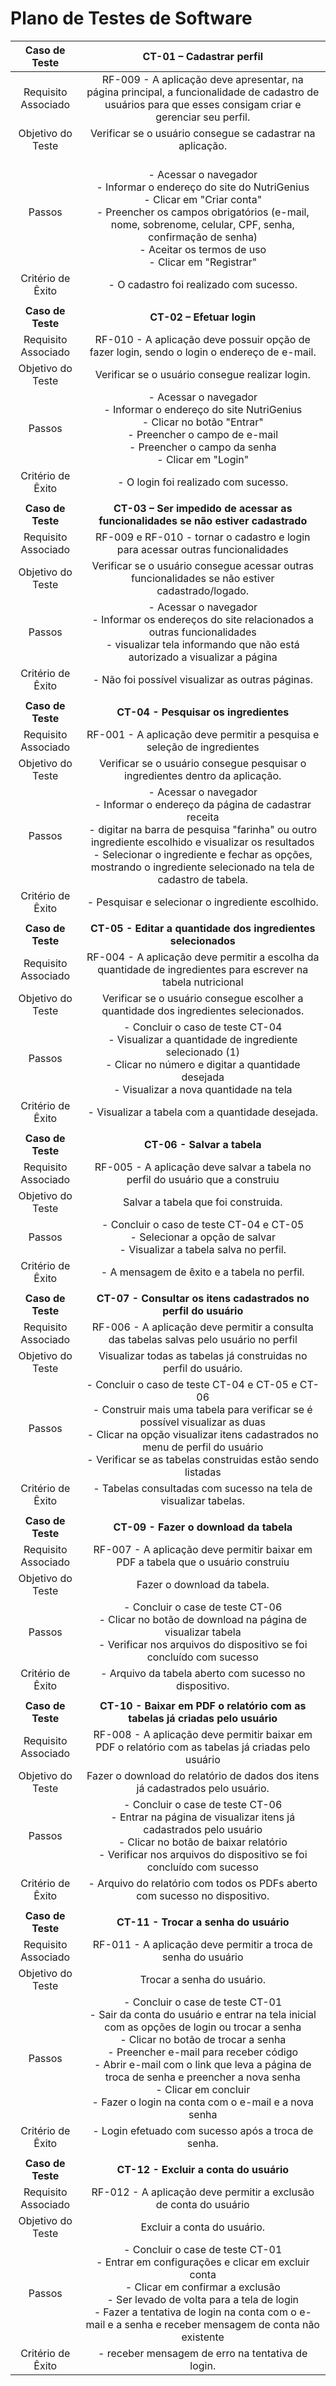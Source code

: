 # Plano de Testes de Software

<!-- <span style="color:red">Pré-requisitos: <a href="2-Especificação do Projeto.md"> Especificação do Projeto</a></span>, <a href="3-Projeto de Interface.md"> Projeto de Interface</a>

Apresente os cenários de testes utilizados na realização dos testes da sua aplicação. Escolha cenários de testes que demonstrem os requisitos sendo satisfeitos.

Não deixe de enumerar os casos de teste de forma sequencial e de garantir que o(s) requisito(s) associado(s) a cada um deles está(ão) correto(s) - de acordo com o que foi definido na seção "2 - Especificação do Projeto". 

Por exemplo:-->
 
| **Caso de Teste** 	| **CT-01 – Cadastrar perfil** 	|
|:---:	|:---:	|
|	Requisito Associado 	| RF-009 - A aplicação deve apresentar, na página principal, a funcionalidade de cadastro de usuários para que esses consigam criar e gerenciar seu perfil. |
| Objetivo do Teste 	| Verificar se o usuário consegue se cadastrar na aplicação. |
| Passos 	| <br> - Acessar o navegador <br> - Informar o endereço do site do NutriGenius <br> - Clicar em "Criar conta" <br> - Preencher os campos obrigatórios (e-mail, nome, sobrenome, celular, CPF, senha, confirmação de senha) <br> - Aceitar os termos de uso <br> - Clicar em "Registrar" |
|Critério de Êxito | - O cadastro foi realizado com sucesso. |
|  	|  	|
| **Caso de Teste** 	| **CT-02 – Efetuar login**	|
|Requisito Associado | RF-010	- A aplicação deve possuir opção de fazer login, sendo o login o endereço de e-mail. |
| Objetivo do Teste 	| Verificar se o usuário consegue realizar login. |
| Passos 	| - Acessar o navegador <br> - Informar o endereço do site NutriGenius <br> - Clicar no botão "Entrar" <br> - Preencher o campo de e-mail <br> - Preencher o campo da senha <br> - Clicar em "Login" |
|Critério de Êxito | - O login foi realizado com sucesso. |
|  	|  	|
| **Caso de Teste** 	| **CT-03 – Ser impedido de acessar as funcionalidades se não estiver cadastrado**	|
|Requisito Associado | RF-009 e RF-010	- tornar o cadastro e login para acessar outras funcionalidades |
| Objetivo do Teste 	| Verificar se o usuário consegue acessar outras funcionalidades se não estiver cadastrado/logado. |
| Passos 	| - Acessar o navegador <br> - Informar os endereços do site relacionados a outras funcionalidades <br> - visualizar tela informando que não está autorizado a visualizar a página<br> |
|Critério de Êxito | - Não foi possível visualizar as outras páginas. |
|  	|  	|
| **Caso de Teste** 	| **CT-04 - Pesquisar os ingredientes**	|
|Requisito Associado | RF-001	- A aplicação deve permitir a pesquisa e seleção de ingredientes |
| Objetivo do Teste 	| Verificar se o usuário consegue pesquisar o ingredientes dentro da aplicação. |
| Passos 	| - Acessar o navegador <br> - Informar o endereço da página de cadastrar receita <br> - digitar na barra de pesquisa "farinha" ou outro ingrediente escolhido e visualizar os resultados <br> - Selecionar o ingrediente e fechar as opções, mostrando o ingrediente selecionado na tela de cadastro de tabela.  |
|Critério de Êxito | - Pesquisar e selecionar o ingrediente escolhido. |
|  	|  	|
| **Caso de Teste** 	| **CT-05 - Editar a quantidade dos ingredientes selecionados**	|
|Requisito Associado | RF-004 - A aplicação deve permitir a escolha da quantidade de ingredientes para escrever na tabela nutricional |
| Objetivo do Teste 	| Verificar se o usuário consegue escolher a quantidade dos ingredientes selecionados. |
| Passos 	| - Concluir o caso de teste CT-04 <br> - Visualizar a quantidade de ingrediente selecionado (1) <br> - Clicar no número e digitar a quantidade desejada <br> - Visualizar a nova quantidade na tela <br> |
|Critério de Êxito | - Visualizar a tabela com a quantidade desejada. |
|  	|  	|
| **Caso de Teste** 	| **CT-06 - Salvar a tabela**	|
|Requisito Associado | RF-005 - A aplicação deve salvar a tabela no perfil do usuário que a construiu |
| Objetivo do Teste 	| Salvar a tabela que foi construida. |
| Passos 	| - Concluir o caso de teste CT-04 e CT-05 <br> - Selecionar a opção de salvar <br> - Visualizar a tabela salva no perfil. |
|Critério de Êxito | - A mensagem de êxito e a tabela no perfil. |
|  	|  	|
| **Caso de Teste** 	| **CT-07 - Consultar os itens cadastrados no perfil do usuário**	|
|Requisito Associado | RF-006 - A aplicação deve permitir a consulta das tabelas salvas pelo usuário no perfil |
| Objetivo do Teste 	| Visualizar todas as tabelas já construidas no perfil do usuário. |
| Passos 	| - Concluir o caso de teste CT-04 e CT-05 e CT-06 <br> - Construir mais uma tabela para verificar se é possível visualizar as duas <br> - Clicar na opção visualizar itens cadastrados no menu de perfil do usuário <br> - Verificar se as tabelas construidas estão sendo listadas |
|Critério de Êxito | - Tabelas consultadas com sucesso na tela de visualizar tabelas. |
|  	|  	|
| **Caso de Teste** 	| **CT-09 - Fazer o download da tabela**	|
|Requisito Associado | RF-007 -	A aplicação deve permitir baixar em PDF a tabela que o usuário construiu |
| Objetivo do Teste 	| Fazer o download da tabela. |
| Passos 	| - Concluir o case de teste CT-06 <br> - Clicar no botão de download na página de visualizar tabela <br> - Verificar nos arquivos do dispositivo se foi concluído com sucesso |
|Critério de Êxito | - Arquivo da tabela aberto com sucesso no dispositivo. |
|  	|  	|
| **Caso de Teste** 	| **CT-10 - Baixar em PDF o relatório com as tabelas já criadas pelo usuário**	|
|Requisito Associado | RF-008 -	A aplicação deve permitir baixar em PDF o relatório com as tabelas já criadas pelo usuário |
| Objetivo do Teste 	| Fazer o download do relatório de dados dos itens já cadastrados pelo usuário. |
| Passos 	| - Concluir o case de teste CT-06 <br> - Entrar na página de visualizar itens já cadastrados pelo usuário <br> - Clicar no botão de baixar relatório <br> - Verificar nos arquivos do dispositivo se foi concluído com sucesso |
|Critério de Êxito | - Arquivo do relatório com todos os PDFs aberto com sucesso no dispositivo. |
|  	|  	|
| **Caso de Teste** 	| **CT-11 - Trocar a senha do usuário**	|
|Requisito Associado | RF-011 -	A aplicação deve permitir a troca de senha do usuário |
| Objetivo do Teste 	| Trocar a senha do usuário. |
| Passos 	| - Concluir o case de teste CT-01 <br> - Sair da conta do usuário e entrar na tela inicial com as opções de login ou trocar a senha <br> - Clicar no botão de trocar a senha <br> - Preencher e-mail para receber código <br> - Abrir e-mail com o link que leva a página de troca de senha e preencher a nova senha <br> - Clicar em concluir <br> - Fazer o login na conta com o e-mail e a nova senha |
|Critério de Êxito | - Login efetuado com sucesso após a troca de senha. |
|  	|  	|
| **Caso de Teste** 	| **CT-12 - Excluir a conta do usuário**	|
|Requisito Associado | RF-012 -	A aplicação deve permitir a exclusão de conta do usuário |
| Objetivo do Teste 	| Excluir a conta do usuário. |
| Passos 	| - Concluir o case de teste CT-01 <br> - Entrar em configurações e clicar em excluir conta <br> - Clicar em confirmar a exclusão <br> - Ser levado de volta para a tela de login <br> - Fazer a tentativa de login na conta com o e-mail e a senha e receber mensagem de conta não existente |
|Critério de Êxito | - receber mensagem de erro na tentativa de login. |

 
<!-- >> **Links Úteis**:
> - [IBM - Criação e Geração de Planos de Teste](https://www.ibm.com/developerworks/br/local/rational/criacao_geracao_planos_testes_software/index.html)
> - [Práticas e Técnicas de Testes Ágeis](http://assiste.serpro.gov.br/serproagil/Apresenta/slides.pdf)
> -  [Teste de Software: Conceitos e tipos de testes](https://blog.onedaytesting.com.br/teste-de-software/)
> - [Criação e Geração de Planos de Teste de Software](https://www.ibm.com/developerworks/br/local/rational/criacao_geracao_planos_testes_software/index.html)
> - [Ferramentas de Test para Java Script](https://geekflare.com/javascript-unit-testing/)
> - [UX Tools](https://uxdesign.cc/ux-user-research-and-user-testing-tools-2d339d379dc7) -->
